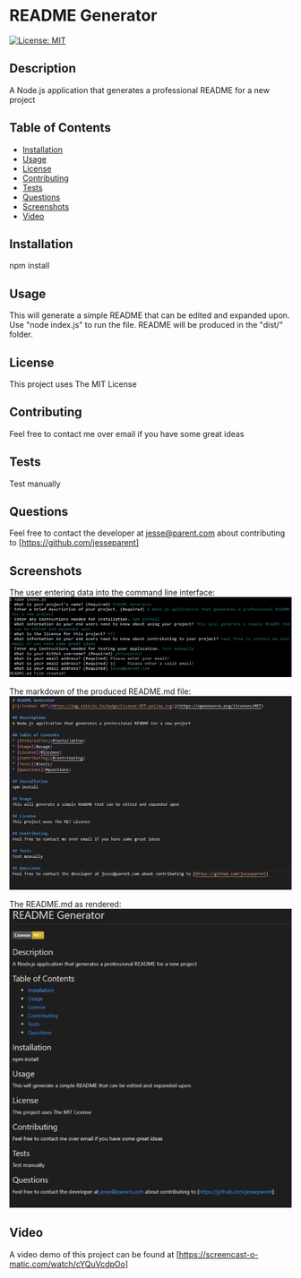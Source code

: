 # README Generator
[![License: MIT](https://img.shields.io/badge/License-MIT-yellow.svg)](https://opensource.org/licenses/MIT)

## Description 
A Node.js application that generates a professional README for a new project

## Table of Contents
* [Installation](#installation)
* [Usage](#usage)
* [License](#license)
* [Contributing](#contributing)
* [Tests](#tests)
* [Questions](#questions)
* [Screenshots](#screenshots)
* [Video](#video)

## Installation
npm install

## Usage 
This will generate a simple README that can be edited and expanded upon. Use "node index.js" to run the file. README will be produced in the "dist/" folder.

## License
This project uses The MIT License

## Contributing
Feel free to contact me over email if you have some great ideas

## Tests
Test manually

## Questions
Feel free to contact the developer at jesse@parent.com about contributing to [https://github.com/jesseparent]

## Screenshots
The user entering data into the command line interface:
![Image](./screenshots/console.jpg)

The markdown of the produced README.md file:
![Image](./screenshots/raw.jpg)

The README.md as rendered:
![Image](./screenshots/preview.jpg)

## Video
A video demo of this project can be found at [https://screencast-o-matic.com/watch/cYQuVcdpOo]